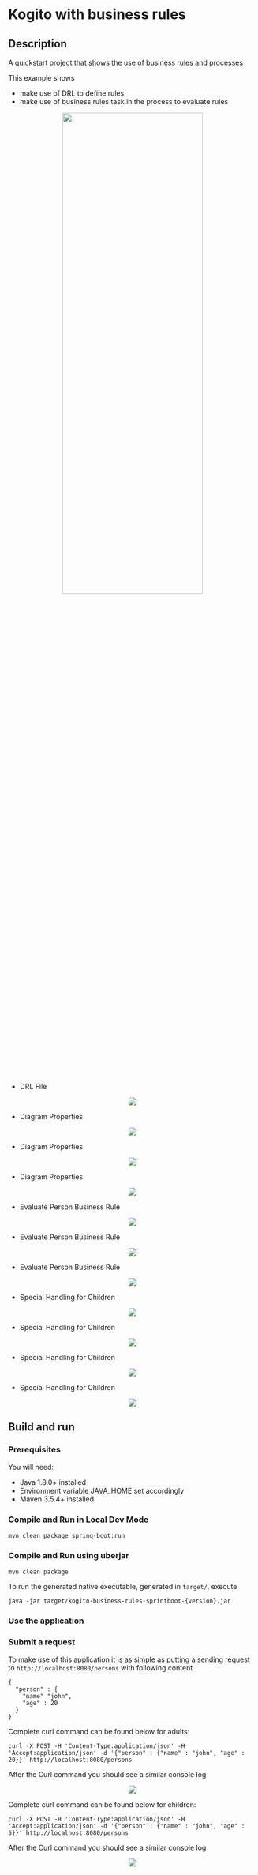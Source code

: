 # Kogito with business rules

## Description

A quickstart project that shows the use of business rules and processes

This example shows

* make use of DRL to define rules
* make use of business rules task in the process to evaluate rules
	
	
<p align="center"><img width=75% height=50% src="docs/images/process.png"></p>


* DRL File
<p align="center"><img src="docs/images/drl.png"></p>

* Diagram Properties
<p align="center"><img src="docs/images/diagramProperties.png"></p>

* Diagram Properties
<p align="center"><img src="docs/images/diagramProperties2.png"></p>

* Diagram Properties
<p align="center"><img src="docs/images/diagramPropertiesDataImports.png"></p>

* Evaluate Person Business Rule
<p align="center"><img src="docs/images/evaluatePersonBusinessRule.png"></p>

* Evaluate Person Business Rule
<p align="center"><img src="docs/images/evaluatePersonBusinessRule2.png"></p>

* Evaluate Person Business Rule
<p align="center"><img src="docs/images/evaluatePersonBusinessRuleDataAssignments.png"></p>

* Special Handling for Children
<p align="center"><img src="docs/images/specialHandlingForChildren.png"></p>

* Special Handling for Children
<p align="center"><img src="docs/images/specialHandlingForChildren2.png"></p>

* Special Handling for Children
<p align="center"><img src="docs/images/specialHandlingForChildren3.png"></p>

* Special Handling for Children
<p align="center"><img src="docs/images/specialHandlingForChildrenAssignments.png"></p>


## Build and run

### Prerequisites
 
You will need:
  - Java 1.8.0+ installed 
  - Environment variable JAVA_HOME set accordingly
  - Maven 3.5.4+ installed

### Compile and Run in Local Dev Mode

```
mvn clean package spring-boot:run    
```


### Compile and Run using uberjar

```
mvn clean package 
```
  
To run the generated native executable, generated in `target/`, execute

```
java -jar target/kogito-business-rules-sprintboot-{version}.jar
```

### Use the application


### Submit a request

To make use of this application it is as simple as putting a sending request to `http://localhost:8080/persons`  with following content 

```
{
  "person" : {
    "name" "john",
    "age" : 20
  }
}

```

Complete curl command can be found below for adults:

```
curl -X POST -H 'Content-Type:application/json' -H 'Accept:application/json' -d '{"person" : {"name" : "john", "age" : 20}}' http://localhost:8080/persons
```

After the Curl command you should see a similar console log

<p align="center"><img src="docs/images/consoleLog.png"></p>


Complete curl command can be found below for children:

```
curl -X POST -H 'Content-Type:application/json' -H 'Accept:application/json' -d '{"person" : {"name" : "john", "age" : 5}}' http://localhost:8080/persons
```

After the Curl command you should see a similar console log

<p align="center"><img src="docs/images/consoleLog2.png"></p>


